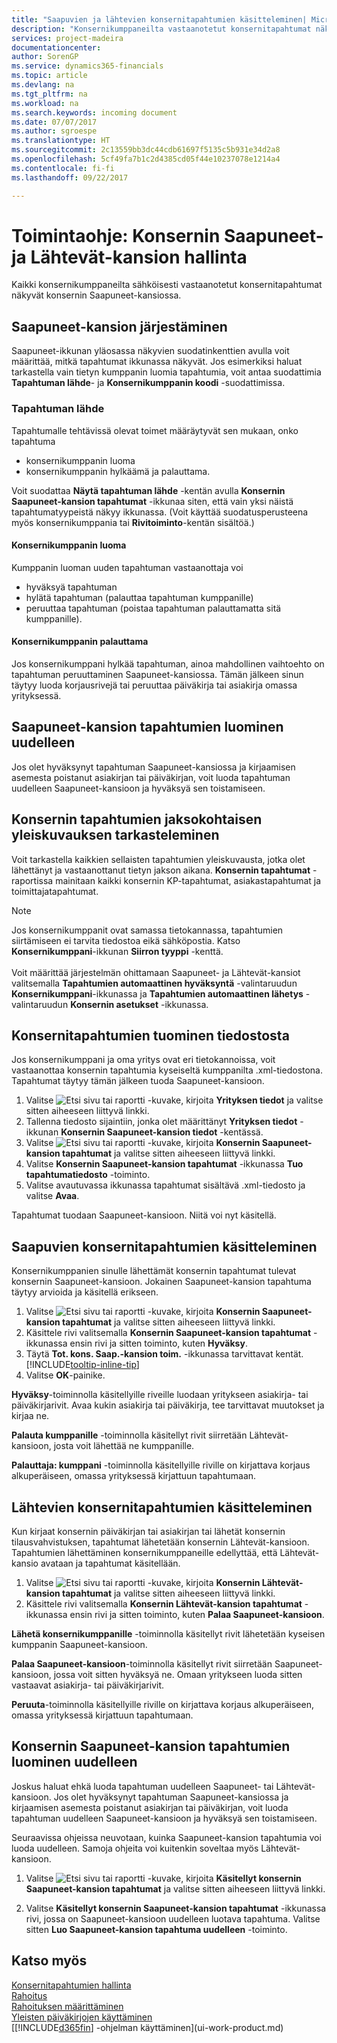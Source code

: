 ```yaml
---
title: "Saapuvien ja lähtevien konsernitapahtumien käsitteleminen| Microsoft Docs"
description: "Konsernikumppaneilta vastaanotetut konsernitapahtumat näkyvät konsernin Saapuneet-kansiossa, jossa voit käsitellä niitä manuaalisesti tai automaattisesti."
services: project-madeira
documentationcenter: 
author: SorenGP
ms.service: dynamics365-financials
ms.topic: article
ms.devlang: na
ms.tgt_pltfrm: na
ms.workload: na
ms.search.keywords: incoming document
ms.date: 07/07/2017
ms.author: sgroespe
ms.translationtype: HT
ms.sourcegitcommit: 2c13559bb3dc44cdb61697f5135c5b931e34d2a8
ms.openlocfilehash: 5cf49fa7b1c2d4385cd05f44e10237078e1214a4
ms.contentlocale: fi-fi
ms.lasthandoff: 09/22/2017

---
```

# <a name="how-to-manage-the-intercompany-inbox-and-outbox"></a>Toimintaohje: Konsernin Saapuneet- ja Lähtevät-kansion hallinta
Kaikki konsernikumppaneilta sähköisesti vastaanotetut konsernitapahtumat näkyvät konsernin Saapuneet-kansiossa.  

## <a name="organizing-the-inbox"></a>Saapuneet-kansion järjestäminen  
 Saapuneet-ikkunan yläosassa näkyvien suodatinkenttien avulla voit määrittää, mitkä tapahtumat ikkunassa näkyvät. Jos esimerkiksi haluat tarkastella vain tietyn kumppanin luomia tapahtumia, voit antaa suodattimia **Tapahtuman lähde**- ja **Konsernikumppanin koodi** -suodattimissa.  

### <a name="transaction-source"></a>Tapahtuman lähde  
Tapahtumalle tehtävissä olevat toimet määräytyvät sen mukaan, onko tapahtuma  

- konsernikumppanin luoma  
- konsernikumppanin hylkäämä ja palauttama.  

Voit suodattaa **Näytä tapahtuman lähde** -kentän avulla **Konsernin Saapuneet-kansion tapahtumat** -ikkunaa siten, että vain yksi näistä tapahtumatyypeistä näkyy ikkunassa. (Voit käyttää suodatusperusteena myös konsernikumppania tai **Rivitoiminto**-kentän sisältöä.)  

#### <a name="created-by-intercompany-partner"></a>Konsernikumppanin luoma  
 Kumppanin luoman uuden tapahtuman vastaanottaja voi

- hyväksyä tapahtuman  
- hylätä tapahtuman (palauttaa tapahtuman kumppanille)  
- peruuttaa tapahtuman (poistaa tapahtuman palauttamatta sitä kumppanille).  

#### <a name="returned-from-intercompany-partner"></a>Konsernikumppanin palauttama  
 Jos konsernikumppani hylkää tapahtuman, ainoa mahdollinen vaihtoehto on tapahtuman peruuttaminen Saapuneet-kansiossa. Tämän jälkeen sinun täytyy luoda korjausrivejä tai peruuttaa päiväkirja tai asiakirja omassa yrityksessä.  

## <a name="re-creating-inbox-entries"></a>Saapuneet-kansion tapahtumien luominen uudelleen  
 Jos olet hyväksynyt tapahtuman Saapuneet-kansiossa ja kirjaamisen asemesta poistanut asiakirjan tai päiväkirjan, voit luoda tapahtuman uudelleen Saapuneet-kansioon ja hyväksyä sen toistamiseen.  

## <a name="getting-an-overview-of-intercompany-transactions-for-a-period"></a>Konsernin tapahtumien jaksokohtaisen yleiskuvauksen tarkasteleminen  
 Voit tarkastella kaikkien sellaisten tapahtumien yleiskuvausta, jotka olet lähettänyt ja vastaanottanut tietyn jakson aikana. **Konsernin tapahtumat** -raportissa mainitaan kaikki konsernin KP-tapahtumat, asiakastapahtumat ja toimittajatapahtumat.

 > [!NOTE]  
 > Jos konsernikumppanit ovat samassa tietokannassa, tapahtumien siirtämiseen ei tarvita tiedostoa eikä sähköpostia. Katso **Konsernikumppani**-ikkunan **Siirron tyyppi** -kenttä. <br /><br />
Voit määrittää järjestelmän ohittamaan Saapuneet- ja Lähtevät-kansiot valitsemalla **Tapahtumien automaattinen hyväksyntä** -valintaruudun **Konsernikumppani**-ikkunassa ja **Tapahtumien automaattinen lähetys** -valintaruudun **Konsernin asetukset** -ikkunassa.

## <a name="to-import-intercompany-transactions-from-a-file"></a>Konsernitapahtumien tuominen tiedostosta  
Jos konsernikumppani ja oma yritys ovat eri tietokannoissa, voit vastaanottaa konsernin tapahtumia kyseiseltä kumppanilta .xml-tiedostona. Tapahtumat täytyy tämän jälkeen tuoda Saapuneet-kansioon.  

1.  Valitse ![Etsi sivu tai raportti](media/ui-search/search_small.png "Etsi sivu tai raportti -kuvake") -kuvake, kirjoita **Yrityksen tiedot** ja valitse sitten aiheeseen liittyvä linkki.
2. Tallenna tiedosto sijaintiin, jonka olet määrittänyt **Yrityksen tiedot** -ikkunan **Konsernin Saapuneet-kansion tiedot** -kentässä.  
3. Valitse ![Etsi sivu tai raportti](media/ui-search/search_small.png "Etsi sivu tai raportti -kuvake") -kuvake, kirjoita **Konsernin Saapuneet-kansion tapahtumat** ja valitse sitten aiheeseen liittyvä linkki.
4. Valitse **Konsernin Saapuneet-kansion tapahtumat** -ikkunassa **Tuo tapahtumatiedosto** -toiminto.  
5. Valitse avautuvassa ikkunassa tapahtumat sisältävä .xml-tiedosto ja valitse **Avaa**.  

Tapahtumat tuodaan Saapuneet-kansioon. Niitä voi nyt käsitellä.

## <a name="to-process-incoming-intercompany-transactions"></a>Saapuvien konsernitapahtumien käsitteleminen  
Konsernikumppanien sinulle lähettämät konsernin tapahtumat tulevat konsernin Saapuneet-kansioon. Jokainen Saapuneet-kansion tapahtuma täytyy arvioida ja käsitellä erikseen.  

1. Valitse ![Etsi sivu tai raportti](media/ui-search/search_small.png "Etsi sivu tai raportti -kuvake") -kuvake, kirjoita **Konsernin Saapuneet-kansion tapahtumat** ja valitse sitten aiheeseen liittyvä linkki.  
2. Käsittele rivi valitsemalla **Konsernin Saapuneet-kansion tapahtumat** -ikkunassa ensin rivi ja sitten toiminto, kuten **Hyväksy**.
3. Täytä **Tot. kons. Saap.-kansion toim.** -ikkunassa tarvittavat kentät. [!INCLUDE[tooltip-inline-tip](includes/tooltip-inline-tip_md.md)]
4. Valitse **OK**-painike.  

**Hyväksy**-toiminnolla käsitellyille riveille luodaan yritykseen asiakirja- tai päiväkirjarivit. Avaa kukin asiakirja tai päiväkirja, tee tarvittavat muutokset ja kirjaa ne.  

**Palauta kumppanille** -toiminnolla käsitellyt rivit siirretään Lähtevät-kansioon, josta voit lähettää ne kumppanille.

**Palauttaja: kumppani** -toiminnolla käsitellyille riville on kirjattava korjaus alkuperäiseen, omassa yrityksessä kirjattuun tapahtumaan.

## <a name="to-process-outgoing-intercompany-transactions"></a>Lähtevien konsernitapahtumien käsitteleminen  
Kun kirjaat konsernin päiväkirjan tai asiakirjan tai lähetät konsernin tilausvahvistuksen, tapahtumat lähetetään konsernin Lähtevät-kansioon. Tapahtumien lähettäminen konsernikumppaneille edellyttää, että Lähtevät-kansio avataan ja tapahtumat käsitellään.  

1.  Valitse ![Etsi sivu tai raportti](media/ui-search/search_small.png "Etsi sivu tai raportti -kuvake") -kuvake, kirjoita **Konsernin Lähtevät-kansion tapahtumat** ja valitse sitten aiheeseen liittyvä linkki.  
2. Käsittele rivi valitsemalla **Konsernin Lähtevät-kansion tapahtumat** -ikkunassa ensin rivi ja sitten toiminto, kuten **Palaa Saapuneet-kansioon**.

**Lähetä konsernikumppanille** -toiminnolla käsitellyt rivit lähetetään kyseisen kumppanin Saapuneet-kansioon.

**Palaa Saapuneet-kansioon**-toiminnolla käsitellyt rivit siirretään Saapuneet-kansioon, jossa voit sitten hyväksyä ne. Omaan yritykseen luoda sitten vastaavat asiakirja- tai päiväkirjarivit.  

**Peruuta**-toiminnolla käsitellyille riville on kirjattava korjaus alkuperäiseen, omassa yrityksessä kirjattuun tapahtumaan.  

## <a name="to-recreate-intercompany-inbox-transactions"></a>Konsernin Saapuneet-kansion tapahtumien luominen uudelleen  
Joskus haluat ehkä luoda tapahtuman uudelleen Saapuneet- tai Lähtevät-kansioon. Jos olet hyväksynyt tapahtuman Saapuneet-kansiossa ja kirjaamisen asemesta poistanut asiakirjan tai päiväkirjan, voit luoda tapahtuman uudelleen Saapuneet-kansioon ja hyväksyä sen toistamiseen.  

Seuraavissa ohjeissa neuvotaan, kuinka Saapuneet-kansion tapahtumia voi luoda uudelleen. Samoja ohjeita voi kuitenkin soveltaa myös Lähtevät-kansioon.

  1.  Valitse ![Etsi sivu tai raportti](media/ui-search/search_small.png "Etsi sivu tai raportti -kuvake") -kuvake, kirjoita **Käsitellyt konsernin Saapuneet-kansion tapahtumat** ja valitse sitten aiheeseen liittyvä linkki.  

  2.  Valitse **Käsitellyt konsernin Saapuneet-kansion tapahtumat** -ikkunassa rivi, jossa on Saapuneet-kansioon uudelleen luotava tapahtuma. Valitse sitten **Luo Saapuneet-kansion tapahtuma uudelleen** -toiminto.  

## <a name="see-also"></a>Katso myös
[Konsernitapahtumien hallinta](intercompany-manage.md)  
[Rahoitus](finance.md)  
[Rahoituksen määrittäminen](finance-setup-finance.md)  
[Yleisten päiväkirjojen käyttäminen](ui-work-general-journals.md)  
[[!INCLUDE[d365fin](includes/d365fin_md.md)] -ohjelman käyttäminen](ui-work-product.md)

